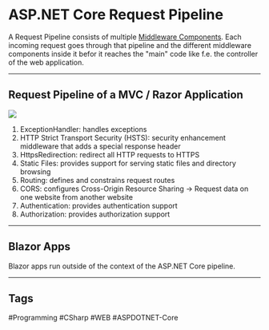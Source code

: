 # ASP.NET Core Request Pipeline

A Request Pipeline consists of multiple [Middleware Components](). Each incoming request goes through that pipeline and the different middleware components inside it befor it reaches the "main" code like f.e. the controller of the web application.

***

## Request Pipeline of a MVC / Razor Application

![](https://i.imgur.com/DTj1uci.png)

1. ExceptionHandler: handles exceptions
2. HTTP Strict Transport Security (HSTS): security enhancement middleware that adds a special response header
3. HttpsRedirection: redirect all HTTP requests to HTTPS
4. Static Files: provides support for serving static files and directory browsing
5. Routing: defines and constrains request routes
6. CORS: configures Cross-Origin Resource Sharing -> Request data on one website from another website
7. Authentication: provides authentication support
8. Authorization: provides authorization support

***

## Blazor Apps

Blazor apps run outside of the context of the ASP.NET Core pipeline.

***

## Tags

#Programming #CSharp #WEB #ASPDOTNET-Core